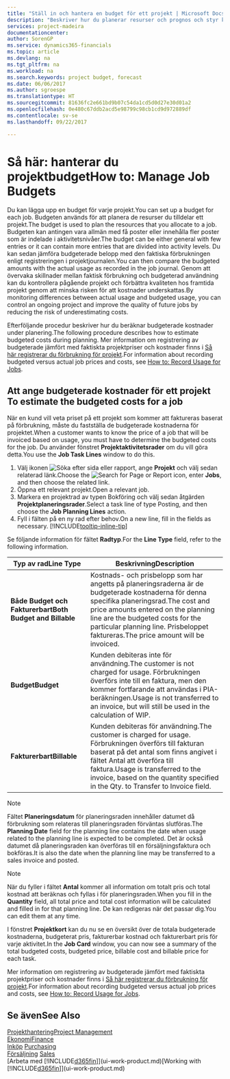 ```yaml
---
title: "Ställ in och hantera en budget för ett projekt | Microsoft Docs"
description: "Beskriver hur du planerar resurser och prognos och styr kostnader för ett projekt genom att skapa en budget för varje projekt."
services: project-madeira
documentationcenter: 
author: SorenGP
ms.service: dynamics365-financials
ms.topic: article
ms.devlang: na
ms.tgt_pltfrm: na
ms.workload: na
ms.search.keywords: project budget, forecast
ms.date: 06/06/2017
ms.author: sgroespe
ms.translationtype: HT
ms.sourcegitcommit: 81636fc2e661bd9b07c54da1cd5d0d27e30d01a2
ms.openlocfilehash: 0e480c67ddb2acd5e98799c98cb1cd9d972889df
ms.contentlocale: sv-se
ms.lasthandoff: 09/22/2017

---
```

# <a name="how-to-manage-job-budgets"></a><span data-ttu-id="8ec64-103">Så här: hanterar du projektbudget</span><span class="sxs-lookup"><span data-stu-id="8ec64-103">How to: Manage Job Budgets</span></span>
<span data-ttu-id="8ec64-104">Du kan lägga upp en budget för varje projekt.</span><span class="sxs-lookup"><span data-stu-id="8ec64-104">You can set up a budget for each job.</span></span> <span data-ttu-id="8ec64-105">Budgeten används för att planera de resurser du tilldelar ett projekt.</span><span class="sxs-lookup"><span data-stu-id="8ec64-105">The budget is used to plan the resources that you allocate to a job.</span></span> <span data-ttu-id="8ec64-106">Budgeten kan antingen vara allmän med få poster eller innehålla fler poster som är indelade i aktivitetsnivåer.</span><span class="sxs-lookup"><span data-stu-id="8ec64-106">The budget can be either general with few entries or it can contain more entries that are divided into activity levels.</span></span> <span data-ttu-id="8ec64-107">Du kan sedan jämföra budgeterade belopp med den faktiska förbrukningen enligt registreringen i projektjournalen.</span><span class="sxs-lookup"><span data-stu-id="8ec64-107">You can then compare the budgeted amounts with the actual usage as recorded in the job journal.</span></span> <span data-ttu-id="8ec64-108">Genom att övervaka skillnader mellan faktisk förbrukning och budgeterad användning kan du kontrollera pågående projekt och förbättra kvaliteten hos framtida projekt genom att minska risken för att kostnader underskattas.</span><span class="sxs-lookup"><span data-stu-id="8ec64-108">By monitoring differences between actual usage and budgeted usage, you can control an ongoing project and improve the quality of future jobs by reducing the risk of underestimating costs.</span></span>

<span data-ttu-id="8ec64-109">Efterföljande procedur beskriver hur du beräknar budgeterade kostnader under planering.</span><span class="sxs-lookup"><span data-stu-id="8ec64-109">The following procedure describes how to estimate budgeted costs during planning.</span></span> <span data-ttu-id="8ec64-110">Mer information om registrering av budgeterade jämfört med faktiskta projektpriser och kostnader finns i [Så här registrerar du förbrukning för projekt](projects-how-record-job-usage.md).</span><span class="sxs-lookup"><span data-stu-id="8ec64-110">For information about recording budgeted versus actual job prices and costs, see [How to: Record Usage for Jobs](projects-how-record-job-usage.md).</span></span>  

## <span data-ttu-id="8ec64-111"><a name="JobBudgetCosts"></a> Att ange budgeterade kostnader för ett projekt</span><span class="sxs-lookup"><span data-stu-id="8ec64-111"><a name="JobBudgetCosts"></a> To estimate the budgeted costs for a job</span></span>
<span data-ttu-id="8ec64-112">När en kund vill veta priset på ett projekt som kommer att faktureras baserat på förbrukning, måste du fastställa de budgeterade kostnaderna för projektet.</span><span class="sxs-lookup"><span data-stu-id="8ec64-112">When a customer wants to know the price of a job that will be invoiced based on usage, you must have to determine the budgeted costs for the job.</span></span> <span data-ttu-id="8ec64-113">Du använder fönstret **Projektaktivitetsrader** om du vill göra detta.</span><span class="sxs-lookup"><span data-stu-id="8ec64-113">You use the **Job Task Lines** window to do this.</span></span>

1. <span data-ttu-id="8ec64-114">Välj ikonen ![Söka efter sida eller rapport](media/ui-search/search_small.png "ikonen Söka efter sida eller rapport"), ange **Projekt** och välj sedan relaterad länk.</span><span class="sxs-lookup"><span data-stu-id="8ec64-114">Choose the ![Search for Page or Report](media/ui-search/search_small.png "Search for Page or Report icon") icon, enter **Jobs**, and then choose the related link.</span></span>  
2. <span data-ttu-id="8ec64-115">Öppna ett relevant projekt.</span><span class="sxs-lookup"><span data-stu-id="8ec64-115">Open a relevant job.</span></span>
3. <span data-ttu-id="8ec64-116">Markera en projektrad av typen Bokföring och välj sedan åtgärden **Projektplaneringsrader**.</span><span class="sxs-lookup"><span data-stu-id="8ec64-116">Select a task line of type Posting, and then choose the **Job Planning Lines** action.</span></span>
4. <span data-ttu-id="8ec64-117">Fyll i fälten på en ny rad efter behov.</span><span class="sxs-lookup"><span data-stu-id="8ec64-117">On a new line, fill in the fields as necessary.</span></span> [!INCLUDE[tooltip-inline-tip](includes/tooltip-inline-tip_md.md)]   

<span data-ttu-id="8ec64-118">Se följande information för fältet **Radtyp**.</span><span class="sxs-lookup"><span data-stu-id="8ec64-118">For the **Line Type** field, refer to the following information.</span></span>  

| <span data-ttu-id="8ec64-119">Typ av rad</span><span class="sxs-lookup"><span data-stu-id="8ec64-119">Line Type</span></span> | <span data-ttu-id="8ec64-120">Beskrivning</span><span class="sxs-lookup"><span data-stu-id="8ec64-120">Description</span></span> |
| --- | --- |
| <span data-ttu-id="8ec64-121">**Både Budget och Fakturerbart**</span><span class="sxs-lookup"><span data-stu-id="8ec64-121">**Both Budget and Billable**</span></span> |<span data-ttu-id="8ec64-122">Kostnads- och prisbelopp som har angetts på planeringsraderna är de budgeterade kostnaderna för denna specifika planeringsrad.</span><span class="sxs-lookup"><span data-stu-id="8ec64-122">The cost and price amounts entered on the planning line are the budgeted costs for the particular planning line.</span></span> <span data-ttu-id="8ec64-123">Prisbeloppet faktureras.</span><span class="sxs-lookup"><span data-stu-id="8ec64-123">The price amount will be invoiced.</span></span> |
| <span data-ttu-id="8ec64-124">**Budget**</span><span class="sxs-lookup"><span data-stu-id="8ec64-124">**Budget**</span></span> |<span data-ttu-id="8ec64-125">Kunden debiteras inte för användning.</span><span class="sxs-lookup"><span data-stu-id="8ec64-125">The customer is not charged for usage.</span></span> <span data-ttu-id="8ec64-126">Förbrukningen överförs inte till en faktura, men den kommer fortfarande att användas i PIA-beräkningen.</span><span class="sxs-lookup"><span data-stu-id="8ec64-126">Usage is not transferred to an invoice, but will still be used in the calculation of WIP.</span></span> |
| <span data-ttu-id="8ec64-127">**Fakturerbart**</span><span class="sxs-lookup"><span data-stu-id="8ec64-127">**Billable**</span></span> |<span data-ttu-id="8ec64-128">Kunden debiteras för användning.</span><span class="sxs-lookup"><span data-stu-id="8ec64-128">The customer is charged for usage.</span></span> <span data-ttu-id="8ec64-129">Förbrukningen överförs till fakturan baserat på det antal som finns angivet i fältet Antal att överföra till faktura.</span><span class="sxs-lookup"><span data-stu-id="8ec64-129">Usage is transferred to the invoice, based on the quantity specified in the Qty. to Transfer to Invoice field.</span></span> |

> [!NOTE]  
>   <span data-ttu-id="8ec64-130">Fältet **Planeringsdatum** för planeringsraden innehåller datumet då förbrukning som relateras till planeringsraden förväntas slutföras.</span><span class="sxs-lookup"><span data-stu-id="8ec64-130">The **Planning Date** field for the planning line contains the date when usage related to the planning line is expected to be completed.</span></span> <span data-ttu-id="8ec64-131">Det är också datumet då planeringsraden kan överföras till en försäljningsfaktura och bokföras.</span><span class="sxs-lookup"><span data-stu-id="8ec64-131">It is also the date when the planning line may be transferred to a sales invoice and posted.</span></span>  

> [!NOTE]  
>   <span data-ttu-id="8ec64-132">När du fyller i fältet **Antal** kommer all information om totalt pris och total kostnad att beräknas och fyllas i för planeringsraden.</span><span class="sxs-lookup"><span data-stu-id="8ec64-132">When you fill in the **Quantity** field, all total price and total cost information will be calculated and filled in for that planning line.</span></span> <span data-ttu-id="8ec64-133">De kan redigeras när det passar dig.</span><span class="sxs-lookup"><span data-stu-id="8ec64-133">You can edit them at any time.</span></span>

<span data-ttu-id="8ec64-134">I fönstret **Projektkort** kan du nu se en översikt över de totala budgeterade kostnaderna, budgeterat pris, fakturerbar kostnad och fakturerbart pris för varje aktivitet.</span><span class="sxs-lookup"><span data-stu-id="8ec64-134">In the **Job Card** window, you can now see a summary of the total budgeted costs, budgeted price, billable cost and billable price for each task.</span></span>

<span data-ttu-id="8ec64-135">Mer information om registrering av budgeterade jämfört med faktiskta projektpriser och kostnader finns i [Så här registrerar du förbrukning för projekt](projects-how-record-job-usage.md).</span><span class="sxs-lookup"><span data-stu-id="8ec64-135">For information about recording budgeted versus actual job prices and costs, see [How to: Record Usage for Jobs](projects-how-record-job-usage.md).</span></span>

## <a name="see-also"></a><span data-ttu-id="8ec64-136">Se även</span><span class="sxs-lookup"><span data-stu-id="8ec64-136">See Also</span></span>
[<span data-ttu-id="8ec64-137">Projekthantering</span><span class="sxs-lookup"><span data-stu-id="8ec64-137">Project Management</span></span>](projects-manage-projects.md)  
[<span data-ttu-id="8ec64-138">Ekonomi</span><span class="sxs-lookup"><span data-stu-id="8ec64-138">Finance</span></span>](finance.md)  
<span data-ttu-id="8ec64-139">[Inköp](purchasing-manage-purchasing.md)       </span><span class="sxs-lookup"><span data-stu-id="8ec64-139">[Purchasing](purchasing-manage-purchasing.md)       </span></span>  
<span data-ttu-id="8ec64-140">[Försäljning](sales-manage-sales.md)    </span><span class="sxs-lookup"><span data-stu-id="8ec64-140">[Sales](sales-manage-sales.md)    </span></span>  
<span data-ttu-id="8ec64-141">[Arbeta med [!INCLUDE[d365fin](includes/d365fin_md.md)]](ui-work-product.md)</span><span class="sxs-lookup"><span data-stu-id="8ec64-141">[Working with [!INCLUDE[d365fin](includes/d365fin_md.md)]](ui-work-product.md)</span></span>  

